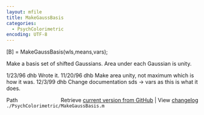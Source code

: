 ```yaml
---
layout: mfile
title: MakeGaussBasis
categories:
  - PsychColorimetric
encoding: UTF-8
---
```


[B] = MakeGaussBasis(wls,means,vars);

Make a basis set of shifted Gaussians.  Area
under each Gaussian is unity.

1/23/96  dhb    Wrote it.
11/20/96 dhb  Make area unity, not maximum which is how it was.
12/3/99  dhb  Change documentation sds -\> vars as this is what it does.


<div class="code_header" style="text-align:right;">
  <span style="float:left;">Path&nbsp;&nbsp;</span> <span class="counter">Retrieve <a href=
  "https://raw.github.com/Psychtoolbox-3/Psychtoolbox-3/beta/./PsychColorimetric/MakeGaussBasis.m">current version from GitHub</a> | View <a href=
  "https://github.com/Psychtoolbox-3/Psychtoolbox-3/commits/beta/./PsychColorimetric/MakeGaussBasis.m">changelog</a></span>
</div>
<div class="code">
  <code>./PsychColorimetric/MakeGaussBasis.m</code>
</div>
